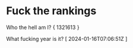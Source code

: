 # Fuck the rankings

Who the hell am I?
{ 1321613 }

What fucking year is it?
[ 2024-01-16T07:06:51Z ]

